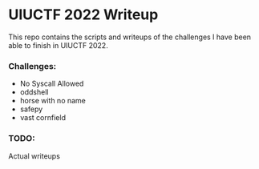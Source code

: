 # UIUCTF 2022 Writeup

This repo contains the scripts and writeups of the challenges I have been able to finish in UIUCTF 2022.

### Challenges:
* No Syscall Allowed
* oddshell
* horse with no name
* safepy
* vast cornfield

### TODO: 
Actual writeups